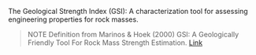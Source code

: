 The Geological Strength Index (GSI): A characterization tool for assessing engineering properties for rock masses.
  >NOTE Definition from Marinos & Hoek (2000) GSI: A Geologically Friendly Tool For Rock Mass Strength Estimation. [Link](https://static.rocscience.cloud/assets/resources/learning/hoek/2000-GSI-A-Geologically-Friendly-Tool-for-Rock-Mass-Strength-Estimation.pdf)
